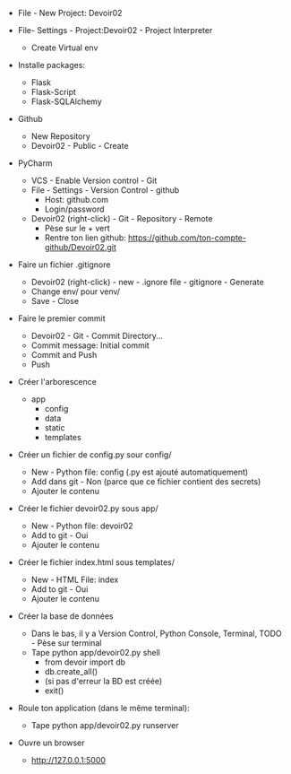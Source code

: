- File - New Project: Devoir02

- File- Settings - Project:Devoir02 - Project Interpreter
    - Create Virtual env

- Installe packages:
    - Flask
    - Flask-Script
    - Flask-SQLAlchemy

-  Github
    - New Repository
    - Devoir02 - Public - Create

- PyCharm
    - VCS - Enable Version control - Git
    - File - Settings - Version Control - github
        - Host: github.com
        - Login/password
    - Devoir02 (right-click) - Git - Repository - Remote
        - Pèse sur le + vert
        - Rentre ton lien github: https://github.com/ton-compte-github/Devoir02.git

- Faire un fichier .gitignore
    - Devoir02 (right-click) - new - .ignore file - gitignore - Generate
    - Change env/ pour venv/
    - Save - Close

- Faire le premier commit
    - Devoir02 - Git - Commit Directory...
    - Commit message: Initial commit
    - Commit and Push
    - Push

- Créer l'arborescence
    - app
        - config
        - data
        - static
        - templates

- Créer un fichier de config.py sour config/
    - New - Python file: config (.py est ajouté automatiquement)
    - Add dans git - Non (parce que ce fichier contient des secrets)
    - Ajouter le contenu

- Créer le fichier devoir02.py sous app/
    - New - Python file: devoir02
    - Add to git - Oui
    - Ajouter le contenu

- Créer le fichier index.html sous templates/
    - New - HTML File: index
    - Add to git - Oui
    - Ajouter le contenu

- Créer la base de données
    - Dans le bas, il y a Version Control, Python Console, Terminal, TODO - Pèse sur terminal
    - Tape python app/devoir02.py shell
        - from devoir import db
        - db.create_all()
        - (si pas d'erreur la BD est créée)
        - exit()

- Roule ton application (dans le même terminal):
    - Tape python app/devoir02.py runserver

- Ouvre un browser
    - http://127.0.0.1:5000

